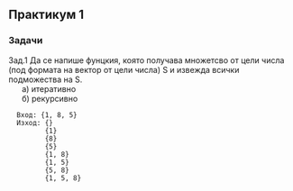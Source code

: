 ## Практикум 1
### Задачи

Зад.1  Да се напише фунцкия, която получава множетсво от цели числа (под формата на вектор от цели числа) S и извежда всички подможества на S.  
&nbsp;&nbsp;&nbsp;&nbsp;&nbsp;    а) итеративно  
&nbsp;&nbsp;&nbsp;&nbsp;&nbsp;    б) рекурсивно
      
      
      Вход: {1, 8, 5}
      Изход: {}
             {1}
             {8}
             {5}
             {1, 8}
             {1, 5}
             {5, 8}
             {1, 5, 8}
      
 
      
